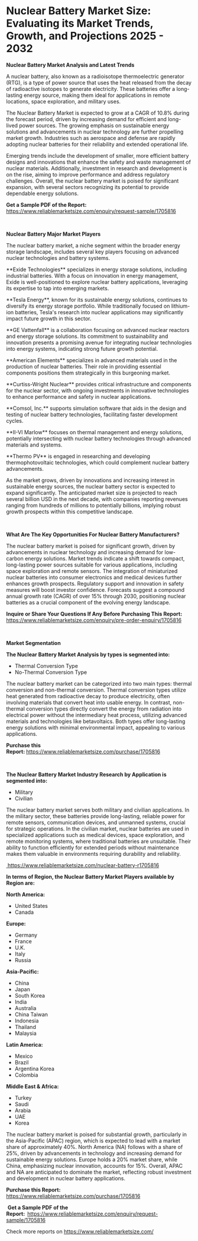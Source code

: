 <p><h1>Nuclear Battery Market Size: Evaluating its Market Trends, Growth, and Projections 2025 - 2032</h1></p><p><strong>Nuclear Battery Market Analysis and Latest Trends</strong></p>
<p><p>A nuclear battery, also known as a radioisotope thermoelectric generator (RTG), is a type of power source that uses the heat released from the decay of radioactive isotopes to generate electricity. These batteries offer a long-lasting energy source, making them ideal for applications in remote locations, space exploration, and military uses. </p><p>The Nuclear Battery Market is expected to grow at a CAGR of 10.8% during the forecast period, driven by increasing demand for efficient and long-lived power sources. The growing emphasis on sustainable energy solutions and advancements in nuclear technology are further propelling market growth. Industries such as aerospace and defense are rapidly adopting nuclear batteries for their reliability and extended operational life. </p><p>Emerging trends include the development of smaller, more efficient battery designs and innovations that enhance the safety and waste management of nuclear materials. Additionally, investment in research and development is on the rise, aiming to improve performance and address regulatory challenges. Overall, the nuclear battery market is poised for significant expansion, with several sectors recognizing its potential to provide dependable energy solutions.</p></p>
<p><strong>Get a Sample PDF of the Report:&nbsp;</strong> <a href="https://www.reliablemarketsize.com/enquiry/request-sample/1705816?utm_campaign=3516&utm_medium=2&utm_source=Github&utm_content=ia&utm_term=07042025&utm_id=nuclear-battery">https://www.reliablemarketsize.com/enquiry/request-sample/1705816</a></p>
<p>&nbsp;</p>
<p><strong>Nuclear Battery Major Market Players</strong></p>
<p><p>The nuclear battery market, a niche segment within the broader energy storage landscape, includes several key players focusing on advanced nuclear technologies and battery systems. </p><p>**Exide Technologies** specializes in energy storage solutions, including industrial batteries. With a focus on innovation in energy management, Exide is well-positioned to explore nuclear battery applications, leveraging its expertise to tap into emerging markets. </p><p>**Tesla Energy**, known for its sustainable energy solutions, continues to diversify its energy storage portfolio. While traditionally focused on lithium-ion batteries, Tesla's research into nuclear applications may significantly impact future growth in this sector. </p><p>**GE Vattenfall** is a collaboration focusing on advanced nuclear reactors and energy storage solutions. Its commitment to sustainability and innovation presents a promising avenue for integrating nuclear technologies into energy systems, indicating strong future growth potential.</p><p>**American Elements** specializes in advanced materials used in the production of nuclear batteries. Their role in providing essential components positions them strategically in this burgeoning market. </p><p>**Curtiss-Wright Nuclear** provides critical infrastructure and components for the nuclear sector, with ongoing investments in innovative technologies to enhance performance and safety in nuclear applications.</p><p>**Comsol, Inc.** supports simulation software that aids in the design and testing of nuclear battery technologies, facilitating faster development cycles.</p><p>**II-VI Marlow** focuses on thermal management and energy solutions, potentially intersecting with nuclear battery technologies through advanced materials and systems.</p><p>**Thermo PV** is engaged in researching and developing thermophotovoltaic technologies, which could complement nuclear battery advancements.</p><p>As the market grows, driven by innovations and increasing interest in sustainable energy sources, the nuclear battery sector is expected to expand significantly. The anticipated market size is projected to reach several billion USD in the next decade, with companies reporting revenues ranging from hundreds of millions to potentially billions, implying robust growth prospects within this competitive landscape.</p></p>
<p>&nbsp;</p>
<p><strong>What Are The Key Opportunities For Nuclear Battery Manufacturers?</strong></p>
<p><p>The nuclear battery market is poised for significant growth, driven by advancements in nuclear technology and increasing demand for low-carbon energy solutions. Market trends indicate a shift towards compact, long-lasting power sources suitable for various applications, including space exploration and remote sensors. The integration of miniaturized nuclear batteries into consumer electronics and medical devices further enhances growth prospects. Regulatory support and innovation in safety measures will boost investor confidence. Forecasts suggest a compound annual growth rate (CAGR) of over 15% through 2030, positioning nuclear batteries as a crucial component of the evolving energy landscape.</p></p>
<p><strong>Inquire or Share Your Questions If Any Before Purchasing This Report:</strong> <a href="https://www.reliablemarketsize.com/enquiry/pre-order-enquiry/1705816?utm_campaign=3516&utm_medium=2&utm_source=Github&utm_content=ia&utm_term=07042025&utm_id=nuclear-battery">https://www.reliablemarketsize.com/enquiry/pre-order-enquiry/1705816</a></p>
<p>&nbsp;</p>
<p><strong>Market Segmentation</strong></p>
<p><strong>The Nuclear Battery Market Analysis by types is segmented into:</strong></p>
<p><ul><li>Thermal Conversion Type</li><li>No-Thermal Conversion Type</li></ul></p>
<p><p>The nuclear battery market can be categorized into two main types: thermal conversion and non-thermal conversion. Thermal conversion types utilize heat generated from radioactive decay to produce electricity, often involving materials that convert heat into usable energy. In contrast, non-thermal conversion types directly convert the energy from radiation into electrical power without the intermediary heat process, utilizing advanced materials and technologies like betavoltaics. Both types offer long-lasting energy solutions with minimal environmental impact, appealing to various applications.</p></p>
<p><strong>Purchase this Report:&nbsp;</strong><a href="https://www.reliablemarketsize.com/purchase/1705816?utm_campaign=3516&utm_medium=2&utm_source=Github&utm_content=ia&utm_term=07042025&utm_id=nuclear-battery">https://www.reliablemarketsize.com/purchase/1705816</a></p>
<p>&nbsp;</p>
<p><strong>The Nuclear Battery Market Industry Research by Application is segmented into:</strong></p>
<p><ul><li>Military</li><li>Civilian</li></ul></p>
<p><p>The nuclear battery market serves both military and civilian applications. In the military sector, these batteries provide long-lasting, reliable power for remote sensors, communication devices, and unmanned systems, crucial for strategic operations. In the civilian market, nuclear batteries are used in specialized applications such as medical devices, space exploration, and remote monitoring systems, where traditional batteries are unsuitable. Their ability to function efficiently for extended periods without maintenance makes them valuable in environments requiring durability and reliability.</p></p>
<p><a href="https://www.reliablemarketsize.com/nuclear-battery-r1705816?utm_campaign=3516&utm_medium=2&utm_source=Github&utm_content=ia&utm_term=07042025&utm_id=nuclear-battery">&nbsp;https://www.reliablemarketsize.com/nuclear-battery-r1705816</a></p>
<p><strong>In terms of Region, the Nuclear Battery Market Players available by Region are:</strong></p>
<p>
    <p> <strong> North America: </strong>
        <ul>
            <li>United States</li>
            <li>Canada</li>
        </ul>
        </p> 
    <p> <strong> Europe: </strong>
        <ul>
            <li>Germany</li>
            <li>France</li>
            <li>U.K.</li>
            <li>Italy</li>
            <li>Russia</li>
        </ul>
        </p> 
    <p> <strong> Asia-Pacific: </strong>
        <ul>
            <li>China</li>
            <li>Japan</li>
            <li>South Korea</li>
            <li>India</li>
            <li>Australia</li>
            <li>China Taiwan</li>
            <li>Indonesia</li>
            <li>Thailand</li>
            <li>Malaysia</li>
        </ul>
        </p> 
    <p> <strong> Latin America: </strong>
        <ul>
            <li>Mexico</li>
            <li>Brazil</li>
            <li>Argentina Korea</li>
            <li>Colombia</li>
        </ul>
        </p> 
    <p> <strong> Middle East & Africa: </strong>
        <ul>
            <li>Turkey</li>
            <li>Saudi</li>
            <li>Arabia</li>
            <li>UAE</li>
            <li>Korea</li>
        </ul>
    </p>
    </p>
<p><p>The nuclear battery market is poised for substantial growth, particularly in the Asia-Pacific (APAC) region, which is expected to lead with a market share of approximately 40%. North America (NA) follows with a share of 25%, driven by advancements in technology and increasing demand for sustainable energy solutions. Europe holds a 20% market share, while China, emphasizing nuclear innovation, accounts for 15%. Overall, APAC and NA are anticipated to dominate the market, reflecting robust investment and development in nuclear battery applications.</p></p>
<p><strong>Purchase this Report: </strong><a href="https://www.reliablemarketsize.com/purchase/1705816?utm_campaign=3516&utm_medium=2&utm_source=Github&utm_content=ia&utm_term=07042025&utm_id=nuclear-battery">https://www.reliablemarketsize.com/purchase/1705816</a></p>
<p>&nbsp;<strong>Get a Sample PDF of the Report:&nbsp;&nbsp;</strong><a href="https://www.reliablemarketsize.com/enquiry/request-sample/1705816?utm_campaign=3516&utm_medium=2&utm_source=Github&utm_content=ia&utm_term=07042025&utm_id=nuclear-battery">https://www.reliablemarketsize.com/enquiry/request-sample/1705816</a></p>
<p><strong></strong></p>
<p>Check more reports on <a href="https://www.reliablemarketsize.com/?utm_campaign=3516&utm_medium=2&utm_source=Github&utm_content=ia&utm_term=07042025&utm_id=nuclear-battery">https://www.reliablemarketsize.com/</a></p>
